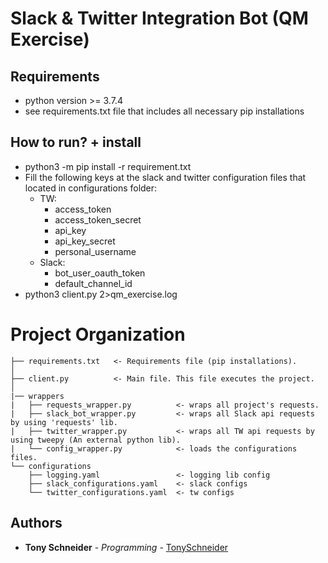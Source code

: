 # Slack & Twitter Integration Bot (QM Exercise)

## Requirements

* python version >= 3.7.4
* see requirements.txt file that includes all necessary pip installations

## How to run? + install

* python3 -m pip install -r requirement.txt
* Fill the following keys at the slack and twitter configuration files that located in configurations folder:
  * TW:
    * access_token
    * access_token_secret
    * api_key
    * api_key_secret
    * personal_username
  * Slack:
    * bot_user_oauth_token
    * default_channel_id
* python3 client.py 2>qm_exercise.log

# Project Organization

    ├── requirements.txt   <- Requirements file (pip installations).
    │
    ├── client.py          <- Main file. This file executes the project.
    │
    |── wrappers           
    |   ├── requests_wrapper.py          <- wraps all project's requests.
    |   ├── slack_bot_wrapper.py         <- wraps all Slack api requests by using 'requests' lib.
    |   ├── twitter_wrapper.py           <- wraps all TW api requests by using tweepy (An external python lib).
    |   └── config_wrapper.py            <- loads the configurations files.
    └── configurations     
        ├── logging.yaml                 <- logging lib config
        ├── slack_configurations.yaml    <- slack configs
        └── twitter_configurations.yaml  <- tw configs

## Authors

* **Tony Schneider** - *Programming* - [TonySchneider](https://github.com/tonySchneider)
